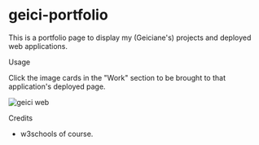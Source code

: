 # geici-portfolio
This is a portfolio page to display my (Geiciane's) projects and deployed web applications.

Usage

Click the image cards in the "Work" section to be brought to that application's deployed page.

![geici web](https://user-images.githubusercontent.com/94714070/149640917-db398b4d-d212-4dc2-8bd0-ee4645268e49.png)


Credits
* w3schools of course.
